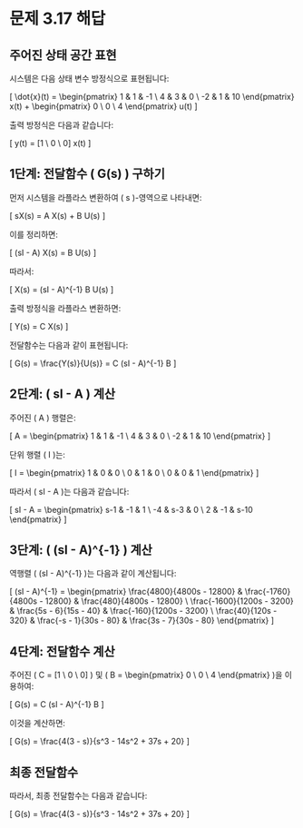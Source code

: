 
# 문제 3.17 해답

## 주어진 상태 공간 표현

시스템은 다음 상태 변수 방정식으로 표현됩니다:

\[
\dot{x}(t) = 
\begin{pmatrix}
1 & 1 & -1 \\
4 & 3 & 0 \\
-2 & 1 & 10
\end{pmatrix}
x(t) + 
\begin{pmatrix}
0 \\
0 \\
4
\end{pmatrix}
u(t)
\]

출력 방정식은 다음과 같습니다:

\[
y(t) = [1 \ 0 \ 0] x(t)
\]

## 1단계: 전달함수 \( G(s) \) 구하기

먼저 시스템을 라플라스 변환하여 \( s \)-영역으로 나타내면:

\[
sX(s) = A X(s) + B U(s)
\]

이를 정리하면:

\[
(sI - A) X(s) = B U(s)
\]

따라서:

\[
X(s) = (sI - A)^{-1} B U(s)
\]

출력 방정식을 라플라스 변환하면:

\[
Y(s) = C X(s)
\]

전달함수는 다음과 같이 표현됩니다:

\[
G(s) = \frac{Y(s)}{U(s)} = C (sI - A)^{-1} B
\]

## 2단계: \( sI - A \) 계산

주어진 \( A \) 행렬은:

\[
A = 
\begin{pmatrix}
1 & 1 & -1 \\
4 & 3 & 0 \\
-2 & 1 & 10
\end{pmatrix}
\]

단위 행렬 \( I \)는:

\[
I = 
\begin{pmatrix}
1 & 0 & 0 \\
0 & 1 & 0 \\
0 & 0 & 1
\end{pmatrix}
\]

따라서 \( sI - A \)는 다음과 같습니다:

\[
sI - A = 
\begin{pmatrix}
s-1 & -1 & 1 \\
-4 & s-3 & 0 \\
2 & -1 & s-10
\end{pmatrix}
\]

## 3단계: \( (sI - A)^{-1} \) 계산

역행렬 \( (sI - A)^{-1} \)는 다음과 같이 계산됩니다:

\[
(sI - A)^{-1} = 
\begin{pmatrix}
\frac{4800}{4800s - 12800} & \frac{-1760}{4800s - 12800} & \frac{480}{4800s - 12800} \\
\frac{-1600}{1200s - 3200} & \frac{5s - 6}{15s - 40} & \frac{-160}{1200s - 3200} \\
\frac{40}{120s - 320} & \frac{-s - 1}{30s - 80} & \frac{3s - 7}{30s - 80}
\end{pmatrix}
\]

## 4단계: 전달함수 계산

주어진 \( C = [1 \ 0 \ 0] \) 및 \( B = 
\begin{pmatrix}
0 \\
0 \\
4
\end{pmatrix}
\)을 이용하여:

\[
G(s) = C (sI - A)^{-1} B
\]

이것을 계산하면:

\[
G(s) = \frac{4(3 - s)}{s^3 - 14s^2 + 37s + 20}
\]

## 최종 전달함수

따라서, 최종 전달함수는 다음과 같습니다:

\[
G(s) = \frac{4(3 - s)}{s^3 - 14s^2 + 37s + 20}
\]
